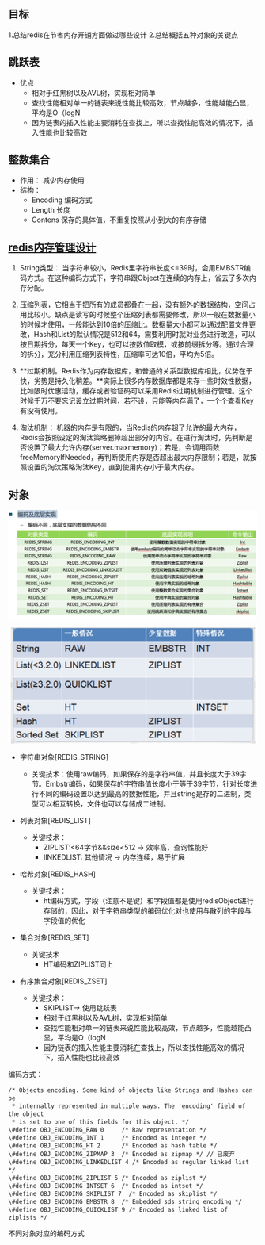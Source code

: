 ## 目标

1.总结redis在节省内存开销方面做过哪些设计
2.总结概括五种对象的关键点

## 跳跃表

- 优点
	- 相对于红黑树以及AVL树，实现相对简单
	- 查找性能相对单一的链表来说性能比较高效，节点越多，性能越能凸显，平均是O（logN
	- 因为链表的插入性能主要消耗在查找上，所以查找性能高效的情况下，插入性能也比较高效

## 整数集合

- 作用： 减少内存使用
- 结构：
	- Encoding  编码方式
	- Length 长度
	- Contens 保存的具体值，不重复按照从小到大的有序存储


## [redis内存管理设计](https://yq.aliyun.com/articles/67122)

1. String类型： 当字符串较小，Redis里字符串长度<=39时，会用EMBSTR编码方式。在这种编码方式下，字符串跟Object在连续的内存上，省去了多次内存分配。


2. 压缩列表，它相当于把所有的成员都叠在一起，没有额外的数据结构，空间占用比较小。缺点是读写的时候整个压缩列表都需要修改，所以一般在数据量小的时候才使用，一般能达到10倍的压缩比。数据量大小都可以通过配置文件更改，Hash和List的默认情况是512和64，需要利用时就对业务进行改造，可以按日期拆分，每天一个Key，也可以按数值取模，或按前缀拆分等。通过合理的拆分，充分利用压缩列表特性，压缩率可达10倍，平均为5倍。

3. **过期机制。Redis作为内存数据库，和普通的关系型数据库相比，优势在于快，劣势是持久化稍差。**实际上很多内存数据库都是来存一些时效性数据，比如限时优惠活动，缓存或者验证码可以采用Redis过期机制进行管理。这个时候千万不要忘记设立过期时间，若不设，只能等内存满了，一个个查看Key有没有使用。

4. 淘汰机制： 机器的内存是有限的，当Redis的内存超了允许的最大内存，Redis会按照设定的淘汰策略删掉超出部分的内容。在进行淘汰时，先判断是否设置了最大允许内存(server.maxmemory)；若是，会调用函数freeMemoryIfNeeded，再判断使用内存是否超出最大内存限制；若是，就按照设置的淘汰策略淘汰Key，直到使用内存小于最大内存。


## 对象 

![](media/15163633988541.jpg)

![](media/15163638104519.jpg)

- 字符串对象[REDIS_STRING]
	 - 关键技术：使用raw编码，如果保存的是字符串值，并且长度大于39字节。Embstr编码，如果保存的字符串值长度小于等于39字节，针对长度进行不同的编码设置以达到最高的数据性能，并且string是存的二进制，类型可以相互转换，文件也可以存储成二进制。

- 列表对象[REDIS_LIST]
	- 关键技术：
		- ZIPLIST:<64字节&&size<512 -> 效率高，查询性能好
		- lINKEDLIST: 其他情况 -> 内存连续，易于扩展
- 哈希对象[REDIS_HASH]
	- 关键技术：
		- ht编码方式，字段（注意不是键）和字段值都是使用redisObject进行存储的，因此，对于字符串类型的编码优化对也使用与散列的字段与字段值的优化
- 集合对象[REDIS_SET]
	- 关键技术
		- HT编码和ZIPLIST同上
- 有序集合对象[REDIS_ZSET]
	- 关键技术：
		- SKIPLIST-> 使用跳跃表
		- 相对于红黑树以及AVL树，实现相对简单
		- 查找性能相对单一的链表来说性能比较高效，节点越多，性能越能凸显，平均是O（logN
		- 因为链表的插入性能主要消耗在查找上，所以查找性能高效的情况下，插入性能也比较高效





	
编码方式：

```
/* Objects encoding. Some kind of objects like Strings and Hashes can be
 * internally represented in multiple ways. The 'encoding' field of the object
 * is set to one of this fields for this object. */
\#define OBJ_ENCODING_RAW 0     /* Raw representation */
\#define OBJ_ENCODING_INT 1     /* Encoded as integer */
\#define OBJ_ENCODING_HT 2      /* Encoded as hash table */
\#define OBJ_ENCODING_ZIPMAP 3  /* Encoded as zipmap */ // 已废弃
\#define OBJ_ENCODING_LINKEDLIST 4 /* Encoded as regular linked list */
\#define OBJ_ENCODING_ZIPLIST 5 /* Encoded as ziplist */
\#define OBJ_ENCODING_INTSET 6  /* Encoded as intset */
\#define OBJ_ENCODING_SKIPLIST 7  /* Encoded as skiplist */
\#define OBJ_ENCODING_EMBSTR 8  /* Embedded sds string encoding */
\#define OBJ_ENCODING_QUICKLIST 9 /* Encoded as linked list of ziplists */
```

不同对象对应的编码方式






